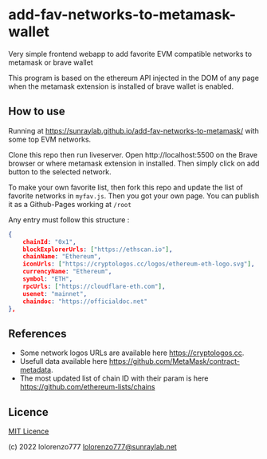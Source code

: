 # add-fav-networks-to-metamask-wallet

Very simple frontend webapp to add favorite EVM compatible networks to metamask or brave wallet

This program is based on the ethereum API injected in the DOM of any page when the metamask extension is installed of brave wallet is enabled.

## How to use

Running at https://sunraylab.github.io/add-fav-networks-to-metamask/ with some top EVM networks.

Clone this repo then run liveserver. Open http://localhost:5500 on the Brave browser or where metamask extension in installed. Then simply click on add button to the selected network.

To make your own favorite list, then fork this repo and update the list of favorite networks in ``myfav.js``. Then you got your own page. You can publish it as a Github-Pages working at `/root`

Any entry must follow this structure :

```json
{
    chainId: "0x1", 
    blockExplorerUrls: ["https://ethscan.io"],
    chainName: "Ethereum",
    iconUrls: ["https://cryptologos.cc/logos/ethereum-eth-logo.svg"],
    currencyName: "Ethereum",
    symbol: "ETH",
    rpcUrls: ["https://cloudflare-eth.com"],
    usenet: "mainnet",
    chaindoc: "https://officialdoc.net"
},
```

## References

- Some network logos URLs are available here https://cryptologos.cc. 
- Usefull data available here https://github.com/MetaMask/contract-metadata.
- The most updated list of chain ID with their param is here https://github.com/ethereum-lists/chains

## Licence 

[MIT Licence](LICENSE)

(c) 2022 lolorenzo777 <lolorenzo777@sunraylab.net>
